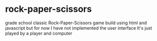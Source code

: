 # rock-paper-scissors
grade school classic
Rock-Paper-Scissors game build using html and javascript but for now I have not implemented the user interface
It's just played by a player and computer
